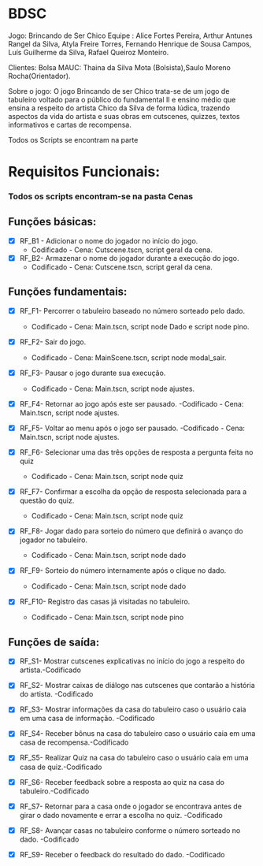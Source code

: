 # BDSC

Jogo: Brincando de Ser Chico
Equipe : Alice Fortes Pereira, Arthur Antunes Rangel da Silva, Atyla Freire Torres, Fernando Henrique de Sousa Campos, Luís Guilherme da Silva, Rafael Queiroz Monteiro.

Clientes: Bolsa MAUC: Thaina da Silva Mota (Bolsista),Saulo Moreno Rocha(Orientador).

Sobre o jogo: O jogo Brincando de ser Chico trata-se de um jogo de tabuleiro voltado para o público do fundamental II e ensino médio que ensina a respeito do artista Chico da Silva de forma lúdica, trazendo aspectos da vida do artista e suas obras em cutscenes, quizzes, textos informativos e cartas de recompensa.
 
 Todos os Scripts se encontram na parte 
# Requisitos Funcionais:
### Todos os scripts encontram-se na pasta Cenas
## Funções básicas:


- [x] RF_B1 - Adicionar o  nome do jogador no início do jogo.
  - Codificado - Cena: Cutscene.tscn, script geral da cena.
- [x] RF_B2- Armazenar o nome do jogador durante a execução do jogo. 
   - Codificado - Cena: Cutscene.tscn, script geral da cena.

## Funções fundamentais:

- [x] RF_F1- Percorrer o tabuleiro baseado no número sorteado pelo dado.
    - Codificado - Cena: Main.tscn, script node Dado e script node pino.

- [x] RF_F2- Sair do jogo. 
     - Codificado - Cena: MainScene.tscn, script node modal_sair.

- [x] RF_F3- Pausar o jogo durante sua execução. 
    - Codificado - Cena: Main.tscn, script node ajustes.

- [x] RF_F4- Retornar ao jogo após este ser pausado.
    -Codificado - Cena: Main.tscn, script node ajustes.

- [x] RF_F5- Voltar ao menu após o jogo ser pausado.
    -Codificado - Cena: Main.tscn, script node ajustes.

- [x] RF_F6- Selecionar uma das três opções de resposta a pergunta feita no quiz
    - Codificado - Cena: Main.tscn, script node quiz
   
- [x] RF_F7- Confirmar a escolha da opção de resposta selecionada para a questão do quiz.
    - Codificado - Cena: Main.tscn, script node quiz

- [x] RF_F8- Jogar dado para sorteio do número que definirá o avanço do jogador no tabuleiro.
   - Codificado - Cena: Main.tscn, script node dado

- [x] RF_F9- Sorteio do número internamente após o clique no dado.
   - Codificado - Cena: Main.tscn, script node dado

- [x] RF_F10- Registro das casas já visitadas no tabuleiro.
    - Codificado - Cena: Main.tscn, script node pino

## Funções de saída:

- [x] RF_S1- Mostrar cutscenes explicativas no início do jogo a respeito do artista.-Codificado

- [x] RF_S2- Mostrar caixas de diálogo nas cutscenes que contarão a história do artista. -Codificado

- [x] RF_S3- Mostrar informações da casa do tabuleiro caso o usuário caia em uma casa de informação. -Codificado

- [x] RF_S4- Receber bônus na casa do tabuleiro caso o usuário caia em uma casa de recompensa.-Codificado

- [x] RF_S5- Realizar Quiz na casa do tabuleiro caso o usuário caia em uma casa de quiz.-Codificado

- [x] RF_S6- Receber feedback sobre a resposta ao quiz na casa do tabuleiro.-Codificado

- [x] RF_S7- Retornar para a casa onde o jogador se encontrava antes de girar o dado novamente e errar a escolha no quiz. -Codificado

- [x] RF_S8- Avançar casas no tabuleiro conforme o número sorteado no dado. -Codificado

- [x] RF_S9- Receber o feedback do resultado do dado. -Codificado





